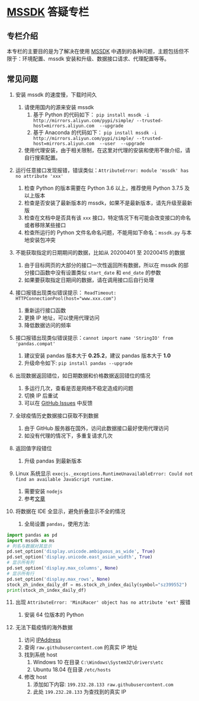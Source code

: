 # [MSSDK](https://github.com/cdmaxsmart/mssdk) 答疑专栏

## 专栏介绍

本专栏的主要目的是为了解决在使用 [MSSDK](https://github.com/cdmaxsmart/mssdk) 中遇到的各种问题，主题包括但不限于：环境配置、mssdk 安装和升级、数据接口请求、代理配置等等。

## 常见问题

1. 安装 mssdk 的速度慢，下载时间久

   1. 请使用国内的源来安装 mssdk
      1. 基于 Python 的代码如下：
```pip install mssdk -i http://mirrors.aliyun.com/pypi/simple/ --trusted-host=mirrors.aliyun.com  --upgrade ```
      2. 基于 Anaconda 的代码如下：
```pip install mssdk -i http://mirrors.aliyun.com/pypi/simple/ --trusted-host=mirrors.aliyun.com  --user  --upgrade```
   2. 使用代理安装，由于相关限制，在这里对代理的安装和使用不做介绍，请自行搜索配置。

2. 运行任意接口发现报错，错误类似：`AttributeError: module 'mssdk' has no attribute 'xxx'`

   1. 检查 Python 的版本需要在 Python 3.6 以上，推荐使用 Python 3.7.5 及以上版本
   2. 检查是否安装了最新版本的 mssdk，如果不是最新版本，请先升级至最新版
   3. 检查在文档中是否具有该 `xxx` 接口，特定情况下有可能会改变接口的命名或者移除某些接口
   4. 检查所运行的 Python 文件名命名问题，不能用如下命名：`mssdk.py` 与本地安装包冲突

3. 不能获取指定的日期期间的数据，比如从 20200401 至 20200415 的数据

   1. 由于目标网页的大部分的接口一次性返回所有数据，所以在 mssdk 的部分接口函数中没有设置类似 `start_date` 和 `end_date` 的参数
   2. 如果要获取指定日期间的数据，请在调用接口后自行处理

4. 接口报错出现类似错误提示： `ReadTimeout: HTTPConnectionPool(host="www.xxx.com")` 

    1. 重新运行接口函数
    2. 更换 IP 地址，可以使用代理访问
    3. 降低数据访问的频率

5. 接口报错出现类似错误提示：`cannot import name 'StringIO' from 'pandas.compat'`

    1. 建议安装 pandas 版本大于 **0.25.2**，建议 pandas 版本大于 **1.0**
    2. 升级命令如下: `pip install pandas --upgrade`

6. 出现数据返回错位，如日期数据和价格数据返回错位的情况

    1. 多运行几次，查看是否是网络不稳定造成的问题
    2. 切换 IP 后重试
    3. 可以在 [GitHub Issues](https://github.com/cdmaxsmart/mssdk) 中反馈

7. 全球疫情历史数据接口获取不到数据
    
    1. 由于 GitHub 服务器在国外，访问此数据接口最好使用代理访问
    2. 如没有代理的情况下，多重复请求几次
   
8. 返回值字段错位
    
    1. 升级 pandas 到最新版本

9. Linux 系统显示 `execjs._exceptions.RuntimeUnavailableError: Could not find an available JavaScript runtime.`
    
    1. 需要安装 `nodejs`
    2. 参考[文章](https://blog.csdn.net/qq_36853469/article/details/106401389)

10. 将数据在 IDE 全显示，避免折叠显示不全的情况

    1. 全局设置 `pandas`，使用方法:

```python
import pandas as pd
import mssdk as ms
# 列名与数据对其显示
pd.set_option('display.unicode.ambiguous_as_wide', True)
pd.set_option('display.unicode.east_asian_width', True)
# 显示所有列
pd.set_option('display.max_columns', None)
# 显示所有行
pd.set_option('display.max_rows', None)
stock_zh_index_daily_df = ms.stock_zh_index_daily(symbol="sz399552")
print(stock_zh_index_daily_df)
```

11. 出现 `AttributeError: 'MiniRacer' object has no attribute 'ext'` 报错
    
    1. 安装 64 位版本的 Python

12. 无法下载疫情的海外数据

    1. 访问 [IPAddress](https://www.ipaddress.com/)
    2. 查询 ```raw.githubusercontent.com``` 的真实 IP 地址
    3. 找到系统 host
        1. Windows 10 在目录 ```C:\Windows\System32\drivers\etc```
        2. Ubuntu 18.04 在目录 ```/etc/hosts```
    4. 修改 host
        1. 添加如下内容: ```199.232.28.133 raw.githubusercontent.com```
        2. 此处 ```199.232.28.133``` 为查找到的真实 IP
